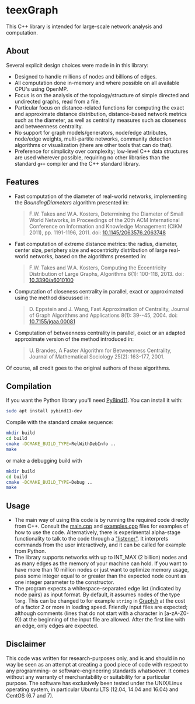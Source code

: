 # teexGraph

This C++ library is intended for large-scale network analysis and computation.


## About

Several explicit design choices were made in in this library:

* Designed to handle millions of nodes and billions of edges.
* All computation done in-memory and where possible on all available CPU's using OpenMP.
* Focus is on the analysis of the topology/structure of simple directed and undirected graphs, read from a file.
* Particular focus on distance-related functions for computing the exact and approximate distance distribution, distance-based network metrics such as the diameter, as well as centrality measures such as closeness and betweenness centrality.
* No support for graph models/generators, node/edge attributes, node/edge weights, multi-partite networks, community detection algorithms or visualization (there are other tools that can do that).
* Preference for simplicity over complexity; low-level C++ data structures are used wherever possible, requiring no other libraries than the standard `g++` compiler and the C++ standard library.


## Features

* Fast computation of the diameter of real-world networks, implementing the *BoundingDiameters* algorithm presented in:

  > F.W. Takes and W.A. Kosters, Determining the Diameter of Small World Networks, in Proceedings of the 20th ACM International Conference on Information and Knowledge Management (CIKM 2011), pp. 1191-1196, 2011. doi: [10.1145/2063576.2063748](http://dx.doi.org/10.1145/2063576.2063748)

* Fast computation of extreme distance metrics: the radius, diameter, center size, periphery size and eccentricity distribution of large real-world networks, based on the algorithms presented in:

  > F.W. Takes and W.A. Kosters, Computing the Eccentricity Distribution of Large Graphs, Algorithms 6(1): 100-118, 2013. doi: [10.3390/a6010100](http://dx.doi.org/10.3390/a6010100)

* Computation of closeness centrality in parallel, exact or approximated using the method discussed in:

  > D. Eppstein and J. Wang, Fast Approximation of Centrality, Journal of Graph Algorithms and Applications 8(1): 39--45, 2004. doi: [10.7155/jgaa.00081](http://dx.doi.org/10.7155/jgaa.00081)

* Computation of betweenness centrality in parallel, exact or an adapted approximate version of the method introduced in:

  > U. Brandes, A Faster Algorithm for Betweenness Centrality, Journal of Mathematical Sociology 25(2): 163-177, 2001.

Of course, all credit goes to the original authors of these algorithms.


## Compilation

If you want the Python library you'll need [PyBind11](https://github.com/pybind/pybind11). You can install it with:
```bash
sudo apt install pybind11-dev
```

Compile with the standard cmake sequence:
```bash
mkdir build
cd build
cmake -DCMAKE_BUILD_TYPE=RelWithDebInfo ..
make
```
or make a debugging build with
```bash
mkdir build
cd build
cmake -DCMAKE_BUILD_TYPE=Debug ..
make
```

## Usage

* The main way of using this code is by running the required code directly from C++. Consult the [main.cpp](src/main.cpp) and [examples.cpp](src/examples.cpp) files for examples of how to use the code. Alternatively, there is experimental alpha-stage functionality to talk to the code through a ["listener"](https://github.com/franktakes/teexgraph/wiki/teexGraph-Listener). It interprets commands from the user interactively, and it can be called for example from Python.
* The library supports networks with up to INT_MAX (2 billion) nodes and as many edges as the memory of your machine can hold. If you want to have more than 10 million nodes or just want to optimize memory usage, pass some integer equal to or greater than the expected node count as one integer parameter to the constructor.
* The program expects a whitespace-separated edge list (indicated by node pairs) as input format. By default, it assumes nodes of the type `long`. This can be changed to for example `string` in [Graph.h](src/main.cpp) at the cost of a factor 2 or more in loading speed. Friendly input files are expected; although comments (lines that do not start with a character in [a-zA-Z0-9]) at the beginning of the input file are allowed. After the first line with an edge, only edges are expected.


## Disclaimer

This code was written for research-purposes only, and is and should in no way be seen as an attempt at creating a good piece of code with respect to any programming- or software-engineering standards whatsoever.
It comes without any warranty of merchantability or suitability for a particular purpose.
The software has exclusively been tested under the UNIX/Linux operating system, in particular Ubuntu LTS (12.04, 14.04 and 16.04) and CentOS (6.7 and 7).
